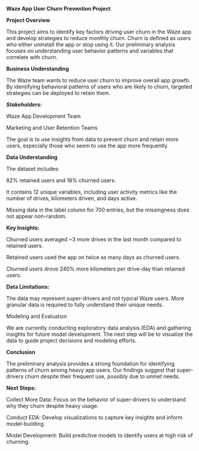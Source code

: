 **Waze App User Churn Prevention Project**

**Project Overview**

This project aims to identify key factors driving user churn in the Waze app and develop strategies to reduce monthly churn. Churn is defined as users who either uninstall the app or stop using it. Our preliminary analysis focuses on understanding user behavior patterns and variables that correlate with churn.

**Business Understanding**

The Waze team wants to reduce user churn to improve overall app growth. By identifying behavioral patterns of users who are likely to churn, targeted strategies can be deployed to retain them.

**_Stakeholders:_**

Waze App Development Team

Marketing and User Retention Teams

The goal is to use insights from data to prevent churn and retain more users, especially those who seem to use the app more frequently.

**Data Understanding**

The dataset includes:

82% retained users and 18% churned users.

It contains 12 unique variables, including user activity metrics like the number of drives, kilometers driven, and days active.

Missing data in the label column for 700 entries, but the missingness does not appear non-random.

**Key Insights:**

Churned users averaged ~3 more drives in the last month compared to retained users.

Retained users used the app on twice as many days as churned users.

Churned users drove 240% more kilometers per drive-day than retained users.

**Data Limitations:**

The data may represent super-drivers and not typical Waze users. More granular data is required to fully understand their unique needs.

Modeling and Evaluation

We are currently conducting exploratory data analysis (EDA) and gathering insights for future model development. The next step will be to visualize the data to guide project decisions and modeling efforts.

**Conclusion**

The preliminary analysis provides a strong foundation for identifying patterns of churn among heavy app users. Our findings suggest that super-drivers churn despite their frequent use, possibly due to unmet needs.

**Next Steps:**

Collect More Data: Focus on the behavior of super-drivers to understand why they churn despite heavy usage.

Conduct EDA: Develop visualizations to capture key insights and inform model-building.

Model Development: Build predictive models to identify users at high risk of churning.
